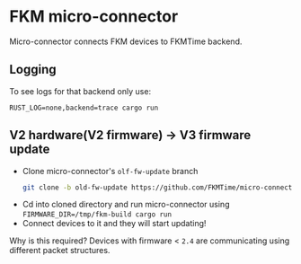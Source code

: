 # FKM micro-connector
Micro-connector connects FKM devices to FKMTime backend.

## Logging
To see logs for that backend only use:
```
RUST_LOG=none,backend=trace cargo run
```

## V2 hardware(V2 firmware) -> V3 firmware update
- Clone micro-connector's `olf-fw-update` branch
  ```bash
  git clone -b old-fw-update https://github.com/FKMTime/micro-connector
  ```
- Cd into cloned directory and run micro-connector using `FIRMWARE_DIR=/tmp/fkm-build cargo run`
- Connect devices to it and they will start updating!

Why is this required? Devices with firmware < `2.4` are 
communicating using different packet structures. 
